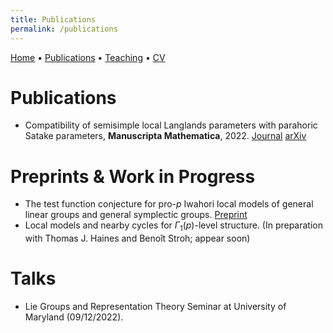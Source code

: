 ```yaml
---
title: Publications
permalink: /publications
---
```


[Home](/) • [Publications](/publications) • [Teaching](/teaching) • [CV](/cv)

<script>
  window.MathJax = { tex: {inlineMath: [['$', '$'], ['\\(', '\\)']], displayMath: [['$$','$$'], ['\\[','\\]']]} };
</script>
<script id="MathJax-script" async src="https://cdn.jsdelivr.net/npm/mathjax@3/es5/tex-mml-chtml.js"></script>

# Publications

- Compatibility of semisimple local Langlands parameters with parahoric Satake parameters, **Manuscripta Mathematica**, 2022. [Journal](https://doi.org/10.1007/s00229-022-01454-3) [arXiv](https://arxiv.org/abs/2205.09152)

# Preprints & Work in Progress

- The test function conjecture for pro-$p$ Iwahori local models of general linear groups and general symplectic groups. [Preprint](/files/Test_function_conjecture_paper.pdf)
- Local models and nearby cycles for $\Gamma_1(p)$-level structure. (In preparation with Thomas J. Haines and Benoît Stroh; appear soon)
  
# Talks

- Lie Groups and Representation Theory Seminar at University of Maryland (09/12/2022).


